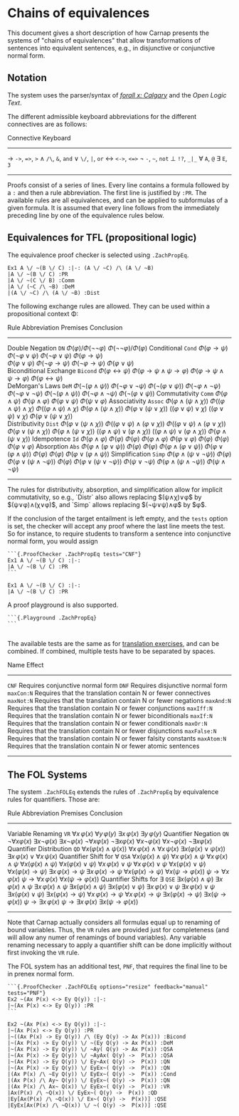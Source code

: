 # Chains of equivalences

This document gives a short description of how Carnap presents the
systems of "chains of equivalences" that allow transformations of
sentences into equivalent sentences, e.g., in disjunctive or
conjunctive normal form.

## Notation

The system uses the parser/syntax of [*forall x: Calgary*](systems.md#thomas-bolduc-zach-forall-x-calgary) and the *Open
Logic Text*.

The different admissible keyboard abbreviations for the different connectives
are as follows:

<div class="table">

Connective Keyboard 
---------- ----------
→          `->`, `=>`, `>`
∧          `/\`, `&`, `and`
∨          `\/`, `|`, `or`
↔          `<->`, `<=>`
¬          `-`, `~`, `not`
⊥          `!?`, `_|_`
∀          `A`, `@`
∃          `E`, `3`
---------- ----------

</div>

Proofs consist of a series of lines. Every line contains a formula
followed by a `:` and then a rule abbreviation. The first line is
justified by `:PR`.  The available rules are all equivalences, and can
be applied to subformulas of a given formula.  It is assumed that
every line follows from the immediately preceding line by one of the
equivalence rules below. 

## Equivalences for TFL (propositional logic)

The equivalence proof checker is selected
using `.ZachPropEq`.

```{.ProofChecker .ZachPropEq}
Ex1 A \/ ~(B \/ C) :|-: (A \/ ~C) /\ (A \/ ~B)
|A \/ ~(B \/ C) :PR
|A \/ ~(C \/ B) :Comm
|A \/ (~C /\ ~B) :DeM
|(A \/ ~C) /\ (A \/ ~B) :Dist
```

The following exchange rules are allowed. They can be used within a
propositional context Φ:

<div class="table">

Rule                   Abbreviation Premises          Conclusion
---------------------- ------------ ----------------- -----------
Double Negation        `DN`         $Φ(φ)/Φ(¬¬φ)$     $Φ(¬¬φ)/Φ(φ)$
Conditional            `Cond`       $Φ(φ→ψ)$          $Φ(¬φ∨ψ)$
                                    $Φ(¬φ∨ψ)$         $Φ(φ→ψ)$      
                                    $Φ(φ∨ψ)$          $Φ(¬φ→ψ)$
                                    $Φ(¬φ→ψ)$         $Φ(φ∨ψ)$      
Biconditional Exchange `Bicond`     $Φ(φ↔ψ)$          $Φ(φ→ψ∧ψ→φ)$
                                    $Φ(φ→ψ∧ψ→φ)$      $Φ(φ↔ψ)$      
DeMorgan's Laws        `DeM`        $Φ(¬(φ∧ψ))$       $Φ(¬φ∨¬ψ)$
                                    $Φ(¬(φ∨ψ))$       $Φ(¬φ∧¬ψ)$
                                    $Φ(¬φ∨¬ψ)$        $Φ(¬(φ∧ψ))$
                                    $Φ(¬φ∧¬ψ)$        $Φ(¬(φ∨ψ))$
Commutativity          `Comm`       $Φ(φ∧ψ)$          $Φ(ψ∧φ)$
                                    $Φ(φ∨ψ)$          $Φ(ψ∨φ)$
Associativity          `Assoc`      $Φ(φ∧(ψ∧χ))$      $Φ((φ∧ψ)∧χ)$
                                    $Φ((φ∧ψ)∧χ)$      $Φ(φ∧(ψ∧χ))$
                                    $Φ(φ∨(ψ∨χ))$      $((φ∨ψ)∨χ)$
                                    $((φ∨ψ)∨χ)$       $Φ(φ∨(ψ∨χ))$      
Distributivity         `Dist`       $Φ(φ∨(ψ∧χ))$      $Φ((φ∨ψ)∧(φ∨χ))$
                                    $Φ((φ∨ψ)∧(φ∨χ))$  $Φ(φ∨(ψ∧χ))$
                                    $Φ(φ∧(ψ∨χ))$      $((φ∧ψ)∨(φ∧χ))$
                                    $((φ∧ψ)∨(φ∧χ))$   $Φ(φ∧(ψ∨χ))$
Idempotence            `Id`         $Φ(φ∧φ)$          $Φ(φ)$
                                    $Φ(φ)$            $Φ(φ∧φ)$
                                    $Φ(φ∨φ)$          $Φ(φ)$
                                    $Φ(φ)$            $Φ(φ∨φ)$
Absorption             `Abs`        $Φ(φ∧(φ∨ψ))$      $Φ(φ)$
                                    $Φ(φ)$            $Φ(φ∧(φ∨ψ))$
                                    $Φ(φ∨(φ∧ψ))$      $Φ(φ)$
                                    $Φ(φ)$            $Φ(φ∨(φ∧ψ))$
Simplification         `Simp`       $Φ(φ∧(ψ∨¬ψ))$     $Φ(φ)$
                                    $Φ(φ∨(ψ∧¬ψ))$     $Φ(φ)$
                                    $Φ(φ∨(ψ∨¬ψ))$     $Φ(ψ∨¬ψ)$
                                    $Φ(φ∧(ψ∧¬ψ))$     $Φ(ψ∧¬ψ)$
---------------------- ------------ ----------------- ------------

</div>
The rules for distributivity, absorption, and simplification allow for
implicit commutativity, so e.g., `Distr` also allows replacing
$(ψ∧χ)∨φ$ by $(ψ∨φ)∧(χ∨φ)$, and `Simp` allows replacing $(¬ψ∨ψ)∧φ$ by
$φ$.

If the conclusion of the target entailment is left empty, and the
`tests` option is set, the checker will accept any proof where the
last line meets the test. So for instance, to require students to
transform a sentence into conjunctive normal form, you would assign

    ```{.ProofChecker .ZachPropEq tests="CNF"}
    Ex1 A \/ ~(B \/ C) :|-: 
    |A \/ ~(B \/ C) :PR
    ```

```{.ProofChecker .ZachPropEq tests="CNF"}
Ex1 A \/ ~(B \/ C) :|-: 
|A \/ ~(B \/ C) :PR
```

A proof playground is also supported.

    ```{.Playground .ZachPropEq}
    ```

```{.Playground .ZachPropEq}
```

The available tests are the same as for [translation
exercises](translations.md), and can be combined. If combined, multiple
tests have to be separated by spaces.

<div class="table">

Name                     Effect
------------------------ ------------------------------------------------------------------
`CNF`                    Requires conjunctive normal form
`DNF`                    Requires disjunctive normal form
`maxCon:N`               Requires that the translation contain N or fewer connectives
`maxNot:N`               Requires that the translation contain N or fewer negations
`maxAnd:N`               Requires that the translation contain N or fewer conjunctions
`maxIff:N`               Requires that the translation contain N or fewer biconditionals
`maxIf:N`                Requires that the translation contain N or fewer conditionals
`maxOr:N`                Requires that the translation contain N or fewer disjunctions
`maxFalse:N`             Requires that the translation contain N or fewer falsity constants
`maxAtom:N`              Requires that the translation contain N or fewer atomic sentences
------------------------ ------------------------------------------------------------------

</div>

## The FOL Systems

The system `.ZachFOLEq` extends the rules of `.ZachPropEq` by
equivalence rules for quantifiers. Those are:

<div class="table">

Rule                        Abbreviation Premises            Conclusion
--------------------------- ------------ ------------------- --------------
Variable Renaming           `VR`         $∀ x\,φ(x)$         $∀ y\,φ(y)$
                                         $∃ x\,φ(x)$         $∃ y\,φ(y)$
Quantifier Negation         `QN`         $¬∀xφ(x)$           $∃x¬φ(x)$
                                         $∃x¬φ(x)$           $¬∀xφ(x)$
                                         $¬∃xφ(x)$           $∀x¬φ(x)$
                                         $∀x¬φ(x)$           $¬∃xφ(x)$
Quantifier Distribution     `QD`         $∀ x(φ(x) ∧ ψ(x))$  $∀ x\,φ(x) ∧ ∀ x\,ψ(x)$
                                         $∃ x(φ(x) ∨ ψ(x))$  $∃ x\,φ(x) ∨ ∀ x\,ψ(x)$
Quantifier Shift for $∀$    `QSA`        $∀ x(φ(x) ∧ ψ)$     $∀ x\,φ(x) ∧ ψ$
                                         $∀ x\,φ(x) ∧ ψ$     $∀ x(φ(x) ∧ ψ)$
                                         $∀ x(φ(x) ∨ ψ)$     $∀ x\,φ(x) ∨ ψ$
                                         $∀ x\,φ(x) ∨ ψ$     $∀ x(φ(x) ∨ ψ)$
                                         $∀ x(φ(x) → ψ)$     $∃ x\,φ(x) → ψ$
                                         $∃ x\,φ(x) → ψ$     $∀ x(φ(x) → ψ)$
                                         $∀ x(ψ → φ(x))$     $ψ → ∀ x\,φ(x)$
                                         $ψ → ∀ x\,φ(x)$     $∀ x(ψ → φ(x))$
Quantifier Shifts for $∃$    `QSE`       $∃ x(φ(x) ∧ ψ)$     $∃ x\,φ(x) ∧ ψ$
                                         $∃ x\,φ(x) ∧ ψ$     $∃ x(φ(x) ∧ ψ)$
                                         $∃ x(φ(x) ∨ ψ)$     $∃ x\,φ(x) ∨ ψ$
                                         $∃ x\,φ(x) ∨ ψ$     $∃ x(φ(x) ∨ ψ)$
                                         $∃ x(φ(x) → ψ)$     $∀ x\,φ(x) → ψ$
                                         $∀ x\,φ(x) → ψ$     $∃ x(φ(x) → ψ)$
                                         $∃ x(ψ → φ(x))$     $ψ → ∃ x\,φ(x)$
                                         $ψ → ∃ x\,φ(x)$     $∃ x(ψ → φ(x))$
--------------------------- ------------ ------------------- --------------

</div>

Note that Carnap actually considers all formulas equal up to renaming
of bound variables. Thus, the `VR` rules are provided just for
completeness (and will allow any numer of renamings of bound
variables).  Any variable renaming necessary to apply a quantifier
shift can be done implicitly without first invoking the `VR` rule.

The FOL system has an additional test, `PNF`, that requires the final
line to be in prenex normal form.

    ```{.ProofChecker .ZachFOLEq options="resize" feedback="manual" tests="PNF"}
    Ex2 ~(Ax P(x) <-> Ey Q(y)) :|-: 
    |~(Ax P(x) <-> Ey Q(y)) :PR
    ```

```{.ProofChecker .ZachFOLEq options="resize" feedback="manual" tests="PNF"}
Ex2 ~(Ax P(x) <-> Ey Q(y)) :|-: 
|~(Ax P(x) <-> Ey Q(y)) :PR
|~((Ax P(x) -> Ey Q(y)) /\ (Ey Q(y) -> Ax P(x))) :Bicond
|~(Ax P(x) -> Ey Q(y)) \/ ~(Ey Q(y) -> Ax P(x)) :DeM
|~(Ax P(x) -> Ey Q(y)) \/ ~Ay( Q(y) -> Ax P(x)) :QSA
|~(Ax P(x) -> Ey Q(y)) \/ ~AyAx( Q(y) ->  P(x)) :QSA
|~(Ax P(x) -> Ey Q(y)) \/ Ey~Ax( Q(y) ->  P(x)) :QN
|~(Ax P(x) -> Ey Q(y)) \/ EyEx~( Q(y) ->  P(x)) :QN
|(Ax P(x) /\ ~Ey Q(y)) \/ EyEx~( Q(y) ->  P(x)) :Cond
|(Ax P(x) /\ Ay~ Q(y)) \/ EyEx~( Q(y) ->  P(x)) :QN
|(Ax P(x) /\ Ax~ Q(x)) \/ EyEx~( Q(y) ->  P(x)) :VR
|Ax(P(x) /\ ~Q(x)) \/ EyEx~( Q(y) ->  P(x)) :QD
|Ey[Ax(P(x) /\ ~Q(x)) \/ Ex~( Q(y) ->  P(x))] :QSE
|EyEx[Ax(P(x) /\ ~Q(x)) \/ ~( Q(y) ->  P(x))] :QSE
```
